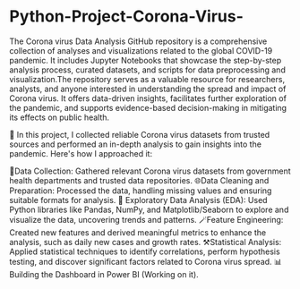 # Python-Project-Corona-Virus-
The Corona virus Data Analysis GitHub repository is a comprehensive collection of analyses and visualizations related to the global COVID-19 pandemic. It includes Jupyter Notebooks that showcase the step-by-step analysis process, curated datasets, and scripts for data preprocessing and visualization.The repository serves as a valuable resource for researchers, analysts, and anyone interested in understanding the spread and impact of Corona virus. It offers data-driven insights, facilitates further exploration of the pandemic, and supports evidence-based decision-making in mitigating its effects on public health.

📌 In this project, I collected reliable Corona virus datasets from trusted sources and performed an in-depth analysis to gain insights into the pandemic. Here's how I approached it:

📝Data Collection: Gathered relevant Corona virus datasets from government health departments and trusted data repositories.
🌐Data Cleaning and Preparation: Processed the data, handling missing values and ensuring suitable formats for analysis.
🧹 Exploratory Data Analysis (EDA): Used Python libraries like Pandas, NumPy, and Matplotlib/Seaborn to explore and visualize the data, uncovering trends and patterns.
🪄Feature Engineering: Created new features and derived meaningful metrics to enhance the analysis, such as daily new cases and growth rates.
⚒️Statistical Analysis: Applied statistical techniques to identify correlations, perform hypothesis testing, and discover significant factors related to Corona virus spread.
📊Building the Dashboard in Power BI (Working on it).

